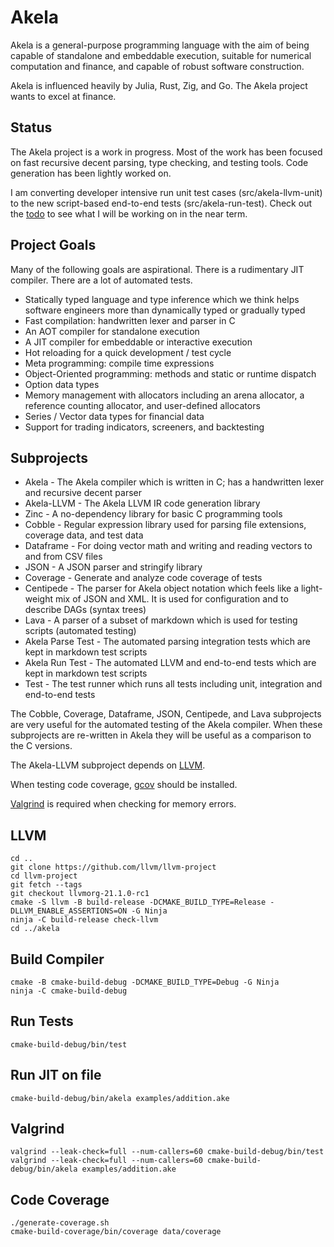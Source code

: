 # Akela
Akela is a general-purpose programming language with the aim of being
capable of standalone and embeddable execution,
suitable for numerical computation and finance,
and capable of robust software construction.

Akela is influenced heavily by Julia, Rust, Zig, and Go. 
The Akela project wants to excel at finance.

## Status
The Akela project is a work in progress. Most of the work has been focused on fast
recursive decent parsing, type checking, and testing tools. Code generation has been
lightly worked on.

I am converting developer intensive run unit test cases (src/akela-llvm-unit)
to the new script-based end-to-end tests (src/akela-run-test). Check out
the [todo](doc/todo.md) to see what I will be working on in the near term.

## Project Goals
Many of the following goals are aspirational.
There is a rudimentary JIT compiler. There are a lot of automated tests.

* Statically typed language and type inference which we think helps
software engineers more than dynamically typed or gradually typed
* Fast compilation: handwritten lexer and parser in C
* An AOT compiler for standalone execution
* A JIT compiler for embeddable or interactive execution
* Hot reloading for a quick development / test cycle
* Meta programming: compile time expressions
* Object-Oriented programming: methods and static or runtime dispatch
* Option data types
* Memory management with allocators including an arena allocator, a reference counting allocator, and user-defined allocators
* Series / Vector data types for financial data
* Support for trading indicators, screeners, and backtesting

## Subprojects
* Akela - The Akela compiler which is written in C;
has a handwritten lexer and recursive decent parser
* Akela-LLVM - The Akela LLVM IR code generation library
* Zinc - A no-dependency library for basic C programming tools 
* Cobble - Regular expression library used for parsing file extensions, coverage data, and test data
* Dataframe - For doing vector math and writing and reading vectors to and from CSV files
* JSON - A JSON parser and stringify library
* Coverage - Generate and analyze code coverage of tests
* Centipede - The parser for Akela object notation which feels like a light-weight mix of JSON and XML.
It is used for configuration and to describe DAGs (syntax trees)
* Lava - A parser of a subset of markdown which is used for testing scripts (automated testing)
* Akela Parse Test - The automated parsing integration tests which are kept in markdown test scripts
* Akela Run Test - The automated LLVM and end-to-end tests which are kept in markdown test scripts
* Test - The test runner which runs all tests including unit, integration and end-to-end tests

The Cobble, Coverage, Dataframe, JSON, Centipede, and Lava subprojects are very useful for the
automated testing of the Akela compiler. When these subprojects are re-written in Akela
they will be useful as a comparison to the C versions.

The Akela-LLVM subproject depends on [LLVM](https://llvm.org/).

When testing code coverage, [gcov](https://gcc.gnu.org/onlinedocs/gcc/Gcov.html) should be installed.

[Valgrind](https://valgrind.org/) is required when checking for memory errors.

## LLVM
```
cd ..
git clone https://github.com/llvm/llvm-project
cd llvm-project
git fetch --tags
git checkout llvmorg-21.1.0-rc1
cmake -S llvm -B build-release -DCMAKE_BUILD_TYPE=Release -DLLVM_ENABLE_ASSERTIONS=ON -G Ninja
ninja -C build-release check-llvm
cd ../akela
```

## Build Compiler
```
cmake -B cmake-build-debug -DCMAKE_BUILD_TYPE=Debug -G Ninja
ninja -C cmake-build-debug
```

## Run Tests
```
cmake-build-debug/bin/test
```

## Run JIT on file
```
cmake-build-debug/bin/akela examples/addition.ake
```

## Valgrind
```
valgrind --leak-check=full --num-callers=60 cmake-build-debug/bin/test
valgrind --leak-check=full --num-callers=60 cmake-build-debug/bin/akela examples/addition.ake
```

## Code Coverage
```
./generate-coverage.sh
cmake-build-coverage/bin/coverage data/coverage
```
